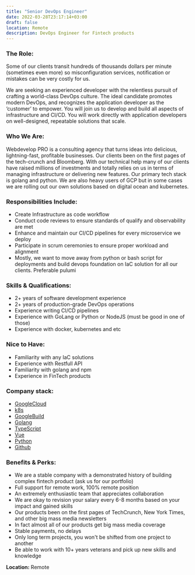```yaml
---
title: "Senior DevOps Engineer"
date: 2022-03-28T23:17:14+03:00
draft: false
location: Remote
description: DevOps Engineer for Fintech products
---
```


### The Role:

Some of our clients transit hundreds of thousands dollars per minute (sometimes even more) so misconfiguration services, notification or mistakes can be very costly for us.

We are seeking an experienced developer with the relentless pursuit of crafting 
a world-class DevOps culture. The ideal candidate promotes modern DevOps, and 
recognizes the application developer as the ‘customer’ to empower. You will 
join us to develop and build all aspects of infrastructure and CI/CD. 
You will work directly with application developers on well-designed, 
repeatable solutions that scale.

### Who We Are:

Webdevelop PRO is a consulting agency that turns ideas into delicious, 
lightning-fast, profitable businesses. Our clients been on the first pages 
of the tech-crunch and Bloomberg. With our technical help many of our clients 
have raised millions of investments and totally relies on us in terms of 
managing infrastructure or delivering new features. Our primary tech stack 
is golang and python. We are also heavy users of GCP but in some cases 
we are rolling out our own solutions based on digital ocean and kubernetes.


### Responsibilities Include:

- Create Infrastructure as code workflow
- Conduct code reviews to ensure standards of qualify and observability are met
- Enhance and maintain our CI/CD pipelines for every microservice we deploy
- Participate in scrum ceremonies to ensure proper workload and alignment
- Mostly, we want to move away from python or bash script for deployments 
  and build devops foundation on IaC solution for all our clients. Preferable pulumi

### Skills & Qualifications:

- 2+ years of software development experience
- 2+ years of production-grade DevOps operations
- Experience writing CI/CD pipelines
- Experience with GoLang or Python or NodeJS (must be good in one of those)
- Experience with docker, kubernetes and etc

### Nice to Have:

- Familiarity with any IaC solutions
- Experience with Restfull API
- Familiarity with golang and npm
- Experience in FinTech products

### Company stack:

- [GoogleCloud](https://cloud.google.com/)
- [k8s](https://cloud.google.com/kubernetes-engine)
- [GoogleBuild](https://cloud.google.com/build)
- [Golang](https://go.dev/)
- [TypeScript](https://www.typescriptlang.org/)
- [Vue](https://vuejs.org/)
- [Python](https://www.python.org/)
- [Github](https://github.com)

### Benefits & Perks:

- We are a stable company with a demonstrated history of building 
  complex fintech product (ask us for our portfolio)
- Full support for remote work, 100% remote position
- An extremely enthusiastic team that appreciates collaboration
- We are okay to revision your salary every 6-8 months based on your impact and gained skills
- Our products been on the first pages of TechCrunch, New York Times, and other big mass media newsletters
- In fact almost all of our products get big mass media coverage
- Stable payments, no delays
- Only long term projects, you won't be shifted from one project to another
- Be able to work with 10+ years veterans and pick up new skills and knowledge

**Location:** Remote